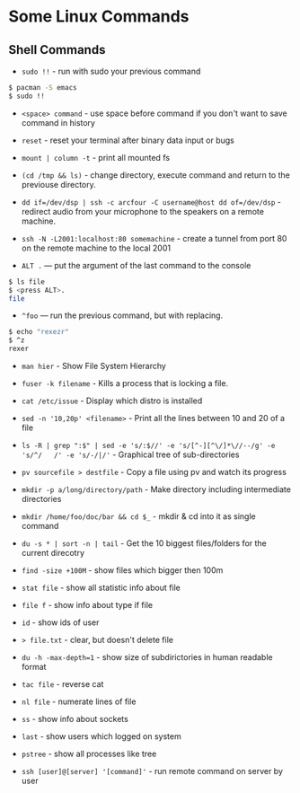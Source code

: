 # Some Linux Commands

## Shell Commands
* `sudo !!` - run with sudo your previous command
```sh
$ pacman -S emacs
$ sudo !!
```

* `<space> command` - use space before command if you don't want to save command in history

* `reset` - reset your terminal after binary data input or bugs

* `mount | column -t` - print all mounted fs

* `(cd /tmp && ls)` - change directory, execute command and return to the previouse directory.

* `dd if=/dev/dsp | ssh -c arcfour -C username@host dd of=/dev/dsp` - redirect audio from your microphone to the speakers on a remote machine.

* `ssh -N -L2001:localhost:80 somemachine` - create a tunnel from port 80 on the remote machine to the local 2001

* `ALT .` — put the argument of the last command to the console
```sh
$ ls file
$ <press ALT>.
file
```
* `^foo` — run the previous command, but with replacing.
```sh
$ echo "rexezr"
$ ^z
rexer
```

* `man hier` - Show File System Hierarchy

* `fuser -k filename` - Kills a process that is locking a file.

* `cat /etc/issue` - Display which distro is installed

* `sed -n '10,20p' <filename>` - Print all the lines between 10 and 20 of a file

* `ls -R | grep ":$" | sed -e 's/:$//' -e 's/[^-][^\/]*\//--/g' -e 's/^/   /' -e 's/-/|/'` - Graphical tree of sub-directories

* `pv sourcefile > destfile` - Copy a file using pv and watch its progress

* `mkdir -p a/long/directory/path` - Make directory including intermediate directories

* `mkdir /home/foo/doc/bar && cd $_` - mkdir & cd into it as single command

* `du -s * | sort -n | tail` - Get the 10 biggest files/folders for the current direcotry 

* `find -size +100M` - show files which bigger then 100m

* `stat file` - show all statistic info about file

* `file f` - show info about type if file

* `id` - show ids of user

* `> file.txt` - clear, but doesn't delete file

* `du -h -max-depth=1` - show size of subdirictories in human readable format

* `tac file` - reverse cat

* `nl file` - numerate lines of file

* `ss` - show info about sockets

* `last` - show users which logged on system

* `pstree` - show all processes like tree

* `ssh [user]@[server] '[command]'` - run remote command on server by user

